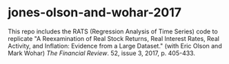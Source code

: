 # jones-olson-and-wohar-2017

This repo includes the RATS (Regression Analysis of Time Series) code to replicate "A Reexamination of Real Stock Returns, Real Interest Rates, Real Activity, and Inflation: Evidence from a Large Dataset." (with Eric Olson and Mark Wohar) *The Financial Review*. 52, issue 3, 2017, p. 405-433.

